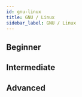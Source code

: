 ```yaml
---
id: gnu-linux
title: GNU / Linux
sidebar_label: GNU / Linux
---
```


## Beginner

## Intermediate

## Advanced
